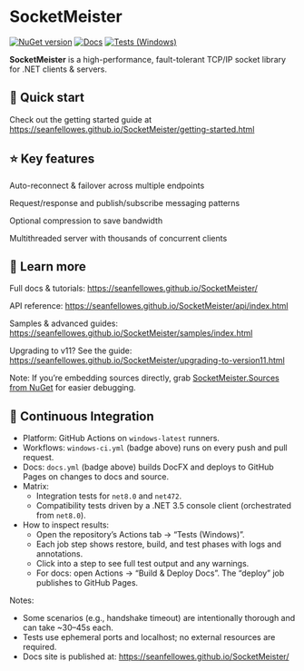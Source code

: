 # SocketMeister

[![NuGet version](https://img.shields.io/nuget/v/SocketMeister.svg)](https://www.nuget.org/packages/SocketMeister)
[![Docs](https://github.com/SeanFellowes/SocketMeister/actions/workflows/docs.yml/badge.svg?branch=main)](https://github.com/SeanFellowes/SocketMeister/actions/workflows/docs.yml)
[![Tests (Windows)](https://github.com/SeanFellowes/SocketMeister/actions/workflows/windows-ci.yml/badge.svg?branch=main)](https://github.com/SeanFellowes/SocketMeister/actions/workflows/windows-ci.yml)

**SocketMeister** is a high-performance, fault-tolerant TCP/IP socket library for .NET clients & servers.

## 🚀 Quick start
Check out the getting started guide at https://seanfellowes.github.io/SocketMeister/getting-started.html

## ⭐ Key features
Auto-reconnect & failover across multiple endpoints

Request/response and publish/subscribe messaging patterns

Optional compression to save bandwidth

Multithreaded server with thousands of concurrent clients

## 📖 Learn more
Full docs & tutorials: https://seanfellowes.github.io/SocketMeister/

API reference: https://seanfellowes.github.io/SocketMeister/api/index.html

Samples & advanced guides: https://seanfellowes.github.io/SocketMeister/samples/index.html

Upgrading to v11? See the guide: https://seanfellowes.github.io/SocketMeister/upgrading-to-version11.html


Note: If you’re embedding sources directly, grab [SocketMeister.Sources from NuGet](https://www.nuget.org/packages/SocketMeister.Sources/) for easier debugging.

## 🧪 Continuous Integration

- Platform: GitHub Actions on `windows-latest` runners.
- Workflows: `windows-ci.yml` (badge above) runs on every push and pull request.
- Docs: `docs.yml` (badge above) builds DocFX and deploys to GitHub Pages on changes to docs and source.
- Matrix:
  - Integration tests for `net8.0` and `net472`.
  - Compatibility tests driven by a .NET 3.5 console client (orchestrated from `net8.0`).
- How to inspect results:
  - Open the repository’s Actions tab → “Tests (Windows)”.
  - Each job step shows restore, build, and test phases with logs and annotations.
  - Click into a step to see full test output and any warnings.
  - For docs: open Actions → “Build & Deploy Docs”. The “deploy” job publishes to GitHub Pages.

Notes:
- Some scenarios (e.g., handshake timeout) are intentionally thorough and can take ~30–45s each.
- Tests use ephemeral ports and localhost; no external resources are required.
 - Docs site is published at: https://seanfellowes.github.io/SocketMeister/
